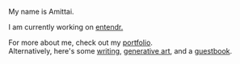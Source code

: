 My name is Amittai.  

I am currently working on [entendr.][entendr]  

For more about me, check out my [portfolio][portfolio].  
Alternatively, here's some [writing][blog], [generative art][art], and a [guestbook][guestbook].

[portfolio]:  https://amittai.studio
[guestbook]:  https://gist.github.com/siavava/3e19dba1b33641b8c893d28c5c892ce1
[blog]:       https://txt.amittai.studio
[art]:        https://amittai.art
[entendr]:    https://entendr.life
